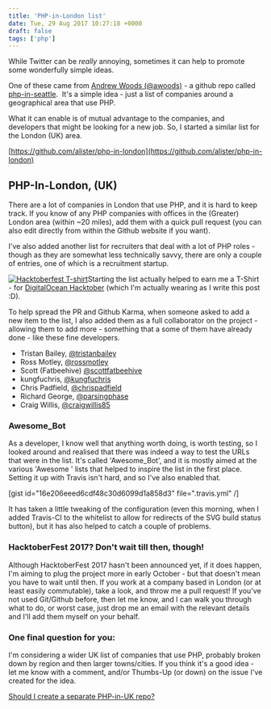 ```yaml
---
title: 'PHP-in-London list'
date: Tue, 29 Aug 2017 10:27:18 +0000
draft: false
tags: ['php']
---
```


While Twitter can be _really_ annoying, sometimes it can help to promote some wonderfully simple ideas.

One of these came from [Andrew Woods (@awoods)](https://twitter.com/awoods/status/652204250408161280) - a github repo called [php-in-seattle](https://github.com/andrewwoods/php-in-seattle).  It's a simple idea - just a list of companies around a geographical area that use PHP.

What it can enable is of mutual advantage to the companies, and developers that might be looking for a new job. So, I started a similar list for the London (UK) area.

[https://github.com/alister/php-in-london](https://github.com/alister/php-in-london)

PHP-In-London, (UK)
-------------------

There are a lot of companies in London that use PHP, and it is hard to keep track. If you know of any PHP companies with offices in the (Greater) London area (within ~20 miles), add them with a quick pull request (you can also edit directly from within the Github website if you want).

I've also added another list for recruiters that deal with a lot of PHP roles - though as they are somewhat less technically savvy, there are only a couple of entries, one of which is a recruitment startup.

[![Hacktoberfest T-shirt](https://phpscaling.com/files/2017/08/hacktoberfest.300x200.jpg)](https://phpscaling.com/files/2017/08/hacktoberfest.300x200.jpg)Starting the list actually helped to earn me a T-Shirt - for [DigitalOcean Hacktober](https://hacktoberfest.digitalocean.com/) (which I'm actually wearing as I write this post :D).

To help spread the PR and Github Karma, when someone asked to add a new item to the list, I also added them as a full collaborator on the project - allowing them to add more - something that a some of them have already done - like these fine developers.

*   Tristan Bailey, [@tristanbailey](https://github.com/tristanbailey)
*   Ross Motley, [@rossmotley](https://github.com/rossmotley)
*   Scott (Fatbeehive) [@scottfatbeehive](https://github.com/scottfatbeehive)
*   kungfuchris, [@kungfuchris](https://github.com/kungfuchris)
*   Chris Padfield, [@chrispadfield](https://github.com/chrispadfield)
*   Richard George, [@parsingphase](https://github.com/parsingphase)
*   Craig Willis, [@craigwillis85](https://github.com/craigwillis85)

### Awesome\_Bot

As a developer, I know well that anything worth doing, is worth testing, so I looked around and realised that there was indeed a way to test the URLs that were in the list. It's called 'Awesome\_Bot', and it is mostly aimed at the various 'Awesome ' lists that helped to inspire the list in the first place. Setting it up with Travis isn't hard, and so I've also enabled that.

\[gist id="16e206eeed6cdf48c30d6099d1a858d3" file=".travis.yml" /\]

It has taken a little tweaking of the configuration (even this morning, when I added Travis-CI to the whitelist to allow for redirects of the SVG build status button), but it has also helped to catch a couple of problems.

### HacktoberFest 2017? Don't wait till then, though!

Although HacktoberFest 2017 hasn't been announced yet, if it does happen, I'm aiming to plug the project more in early October - but that doesn't mean you have to wait until then. If you work at a company based in London (or at least easily commutable), take a look, and throw me a pull request! If you've not used Git/Github before, then let me know, and I can walk you through what to do, or worst case, just drop me an email with the relevant details and I'll add them myself on your behalf.

### One final question for you:

I'm considering a wider UK list of companies that use PHP, probably broken down by region and then larger towns/cities. If you think it's a good idea - let me know with a comment, and/or Thumbs-Up (or down) on the issue I've created for the idea.

[Should I create a separate PHP-in-UK repo?](https://github.com/alister/php-in-london/issues/27)